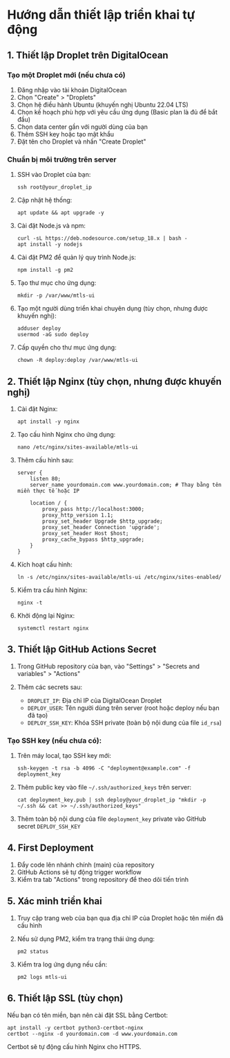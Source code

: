 # Hướng dẫn thiết lập triển khai tự động

## 1. Thiết lập Droplet trên DigitalOcean

### Tạo một Droplet mới (nếu chưa có)

1. Đăng nhập vào tài khoản DigitalOcean
2. Chọn "Create" > "Droplets"
3. Chọn hệ điều hành Ubuntu (khuyến nghị Ubuntu 22.04 LTS)
4. Chọn kế hoạch phù hợp với yêu cầu ứng dụng (Basic plan là đủ để bắt đầu)
5. Chọn data center gần với người dùng của bạn
6. Thêm SSH key hoặc tạo mật khẩu
7. Đặt tên cho Droplet và nhấn "Create Droplet"

### Chuẩn bị môi trường trên server

1. SSH vào Droplet của bạn:

   ```
   ssh root@your_droplet_ip
   ```

2. Cập nhật hệ thống:

   ```
   apt update && apt upgrade -y
   ```

3. Cài đặt Node.js và npm:

   ```
   curl -sL https://deb.nodesource.com/setup_18.x | bash -
   apt install -y nodejs
   ```

4. Cài đặt PM2 để quản lý quy trình Node.js:

   ```
   npm install -g pm2
   ```

5. Tạo thư mục cho ứng dụng:

   ```
   mkdir -p /var/www/mtls-ui
   ```

6. Tạo một người dùng triển khai chuyên dụng (tùy chọn, nhưng được khuyến nghị):

   ```
   adduser deploy
   usermod -aG sudo deploy
   ```

7. Cấp quyền cho thư mục ứng dụng:
   ```
   chown -R deploy:deploy /var/www/mtls-ui
   ```

## 2. Thiết lập Nginx (tùy chọn, nhưng được khuyến nghị)

1. Cài đặt Nginx:

   ```
   apt install -y nginx
   ```

2. Tạo cấu hình Nginx cho ứng dụng:

   ```
   nano /etc/nginx/sites-available/mtls-ui
   ```

3. Thêm cấu hình sau:

   ```
   server {
       listen 80;
       server_name yourdomain.com www.yourdomain.com; # Thay bằng tên miền thực tế hoặc IP

       location / {
           proxy_pass http://localhost:3000;
           proxy_http_version 1.1;
           proxy_set_header Upgrade $http_upgrade;
           proxy_set_header Connection 'upgrade';
           proxy_set_header Host $host;
           proxy_cache_bypass $http_upgrade;
       }
   }
   ```

4. Kích hoạt cấu hình:

   ```
   ln -s /etc/nginx/sites-available/mtls-ui /etc/nginx/sites-enabled/
   ```

5. Kiểm tra cấu hình Nginx:

   ```
   nginx -t
   ```

6. Khởi động lại Nginx:
   ```
   systemctl restart nginx
   ```

## 3. Thiết lập GitHub Actions Secret

1. Trong GitHub repository của bạn, vào "Settings" > "Secrets and variables" > "Actions"

2. Thêm các secrets sau:

   - `DROPLET_IP`: Địa chỉ IP của DigitalOcean Droplet
   - `DEPLOY_USER`: Tên người dùng trên server (root hoặc deploy nếu bạn đã tạo)
   - `DEPLOY_SSH_KEY`: Khóa SSH private (toàn bộ nội dung của file `id_rsa`)

### Tạo SSH key (nếu chưa có):

1. Trên máy local, tạo SSH key mới:

   ```
   ssh-keygen -t rsa -b 4096 -C "deployment@example.com" -f deployment_key
   ```

2. Thêm public key vào file `~/.ssh/authorized_keys` trên server:

   ```
   cat deployment_key.pub | ssh deploy@your_droplet_ip "mkdir -p ~/.ssh && cat >> ~/.ssh/authorized_keys"
   ```

3. Thêm toàn bộ nội dung của file `deployment_key` private vào GitHub secret `DEPLOY_SSH_KEY`

## 4. First Deployment

1. Đẩy code lên nhánh chính (main) của repository
2. GitHub Actions sẽ tự động trigger workflow
3. Kiểm tra tab "Actions" trong repository để theo dõi tiến trình

## 5. Xác minh triển khai

1. Truy cập trang web của bạn qua địa chỉ IP của Droplet hoặc tên miền đã cấu hình
2. Nếu sử dụng PM2, kiểm tra trạng thái ứng dụng:

   ```
   pm2 status
   ```

3. Kiểm tra log ứng dụng nếu cần:
   ```
   pm2 logs mtls-ui
   ```

## 6. Thiết lập SSL (tùy chọn)

Nếu bạn có tên miền, bạn nên cài đặt SSL bằng Certbot:

```
apt install -y certbot python3-certbot-nginx
certbot --nginx -d yourdomain.com -d www.yourdomain.com
```

Certbot sẽ tự động cấu hình Nginx cho HTTPS.

